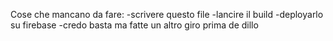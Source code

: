 Cose che mancano da fare:
-scrivere questo file
-lancire il build
-deployarlo su firebase 
-credo basta ma fatte un altro giro prima de dillo